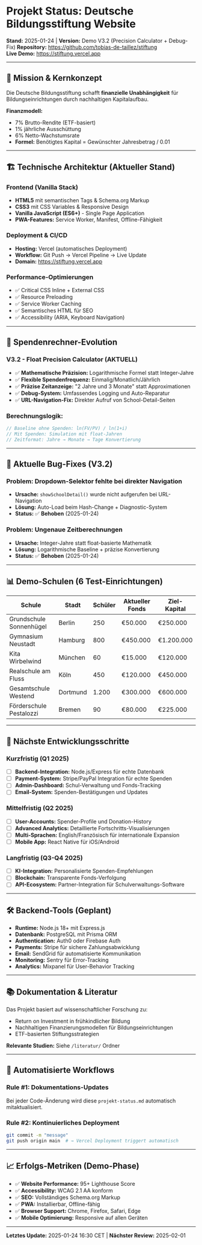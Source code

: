 # Projekt Status: Deutsche Bildungsstiftung Website

**Stand:** 2025-01-24 | **Version:** Demo V3.2 (Precision Calculator + Debug-Fix)
**Repository:** https://github.com/tobias-de-taillez/stiftung  
**Live Demo:** https://stiftung.vercel.app

---

## 🎯 **Mission & Kernkonzept**

Die Deutsche Bildungsstiftung schafft **finanzielle Unabhängigkeit** für Bildungseinrichtungen durch nachhaltigen Kapitalaufbau. 

**Finanzmodell:**
- 7% Brutto-Rendite (ETF-basiert)
- 1% jährliche Ausschüttung  
- 6% Netto-Wachstumsrate
- **Formel:** Benötigtes Kapital = Gewünschter Jahresbetrag / 0.01

---

## 🏗️ **Technische Architektur (Aktueller Stand)**

### **Frontend (Vanilla Stack)**
- **HTML5** mit semantischen Tags & Schema.org Markup
- **CSS3** mit CSS Variables & Responsive Design  
- **Vanilla JavaScript (ES6+)** - Single Page Application
- **PWA-Features:** Service Worker, Manifest, Offline-Fähigkeit

### **Deployment & CI/CD**
- **Hosting:** Vercel (automatisches Deployment)
- **Workflow:** Git Push → Vercel Pipeline → Live Update
- **Domain:** https://stiftung.vercel.app

### **Performance-Optimierungen**
- ✅ Critical CSS Inline + External CSS
- ✅ Resource Preloading  
- ✅ Service Worker Caching
- ✅ Semantisches HTML für SEO
- ✅ Accessibility (ARIA, Keyboard Navigation)

---

## 🧮 **Spendenrechner-Evolution**

### **V3.2 - Float Precision Calculator (AKTUELL)**
- ✅ **Mathematische Präzision:** Logarithmische Formel statt Integer-Jahre
- ✅ **Flexible Spendenfrequenz:** Einmalig/Monatlich/Jährlich  
- ✅ **Präzise Zeitanzeige:** "2 Jahre und 3 Monate" statt Approximationen
- ✅ **Debug-System:** Umfassendes Logging und Auto-Reparatur
- ✅ **URL-Navigation-Fix:** Direkter Aufruf von School-Detail-Seiten

### **Berechnungslogik:**
```javascript
// Baseline ohne Spenden: ln(FV/PV) / ln(1+i)
// Mit Spenden: Simulation mit float-Jahren
// Zeitformat: Jahre → Monate → Tage Konvertierung
```

---

## 🔧 **Aktuelle Bug-Fixes (V3.2)**

### **Problem:** Dropdown-Selektor fehlte bei direkter Navigation
- **Ursache:** `showSchoolDetail()` wurde nicht aufgerufen bei URL-Navigation
- **Lösung:** Auto-Load beim Hash-Change + Diagnostic-System
- **Status:** ✅ **Behoben** (2025-01-24)

### **Problem:** Ungenaue Zeitberechnungen  
- **Ursache:** Integer-Jahre statt float-basierte Mathematik
- **Lösung:** Logarithmische Baseline + präzise Konvertierung
- **Status:** ✅ **Behoben** (2025-01-24)

---

## 📊 **Demo-Schulen (6 Test-Einrichtungen)**

| Schule | Stadt | Schüler | Aktueller Fonds | Ziel-Kapital |
|--------|-------|---------|-----------------|--------------|
| Grundschule Sonnenhügel | Berlin | 250 | €50.000 | €250.000 |
| Gymnasium Neustadt | Hamburg | 800 | €450.000 | €1.200.000 |
| Kita Wirbelwind | München | 60 | €15.000 | €120.000 |
| Realschule am Fluss | Köln | 450 | €120.000 | €450.000 |
| Gesamtschule Westend | Dortmund | 1.200 | €300.000 | €600.000 |
| Förderschule Pestalozzi | Bremen | 90 | €80.000 | €225.000 |

---

## 🚀 **Nächste Entwicklungsschritte**

### **Kurzfristig (Q1 2025)**
- [ ] **Backend-Integration:** Node.js/Express für echte Datenbank
- [ ] **Payment-System:** Stripe/PayPal Integration für echte Spenden
- [ ] **Admin-Dashboard:** Schul-Verwaltung und Fonds-Tracking
- [ ] **Email-System:** Spenden-Bestätigungen und Updates

### **Mittelfristig (Q2 2025)**  
- [ ] **User-Accounts:** Spender-Profile und Donation-History
- [ ] **Advanced Analytics:** Detaillierte Fortschritts-Visualisierungen
- [ ] **Multi-Sprachen:** English/Französisch für internationale Expansion
- [ ] **Mobile App:** React Native für iOS/Android

### **Langfristig (Q3-Q4 2025)**
- [ ] **KI-Integration:** Personalisierte Spenden-Empfehlungen
- [ ] **Blockchain:** Transparente Fonds-Verfolgung
- [ ] **API-Ecosystem:** Partner-Integration für Schulverwaltungs-Software

---

## 🛠️ **Backend-Tools (Geplant)**

- **Runtime:** Node.js 18+ mit Express.js
- **Datenbank:** PostgreSQL mit Prisma ORM  
- **Authentication:** Auth0 oder Firebase Auth
- **Payments:** Stripe für sichere Zahlungsabwicklung
- **Email:** SendGrid für automatisierte Kommunikation
- **Monitoring:** Sentry für Error-Tracking
- **Analytics:** Mixpanel für User-Behavior Tracking

---

## 📚 **Dokumentation & Literatur**

Das Projekt basiert auf wissenschaftlicher Forschung zu:
- Return on Investment in frühkindlicher Bildung
- Nachhaltigen Finanzierungsmodellen für Bildungseinrichtungen  
- ETF-basierten Stiftungsstrategien

**Relevante Studien:** Siehe `/literatur/` Ordner

---

## 🔄 **Automatisierte Workflows**

### **Rule #1:** Dokumentations-Updates
Bei jeder Code-Änderung wird diese `projekt-status.md` automatisch mitaktualisiert.

### **Rule #2:** Kontinuierliches Deployment  
```bash
git commit -m "message" 
git push origin main  # → Vercel Deployment triggert automatisch
```

---

## 📈 **Erfolgs-Metriken (Demo-Phase)**

- ✅ **Website Performance:** 95+ Lighthouse Score
- ✅ **Accessibility:** WCAG 2.1 AA konform
- ✅ **SEO:** Vollständiges Schema.org Markup
- ✅ **PWA:** Installierbar, Offline-fähig
- ✅ **Browser Support:** Chrome, Firefox, Safari, Edge
- ✅ **Mobile Optimierung:** Responsive auf allen Geräten

---

**Letztes Update:** 2025-01-24 16:30 CET | **Nächster Review:** 2025-02-01 